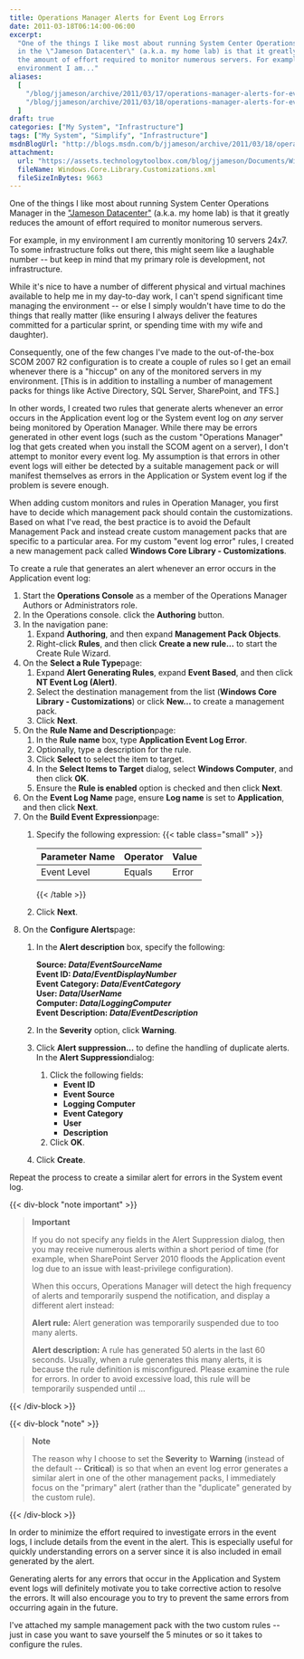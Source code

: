 ```yaml
---
title: Operations Manager Alerts for Event Log Errors
date: 2011-03-18T06:14:00-06:00
excerpt:
  "One of the things I like most about running System Center Operations Manager
  in the \"Jameson Datacenter\" (a.k.a. my home lab) is that it greatly reduces
  the amount of effort required to monitor numerous servers. For example, in my
  environment I am..."
aliases:
  [
    "/blog/jjameson/archive/2011/03/17/operations-manager-alerts-for-event-log-errors.aspx",
    "/blog/jjameson/archive/2011/03/18/operations-manager-alerts-for-event-log-errors.aspx",
  ]
draft: true
categories: ["My System", "Infrastructure"]
tags: ["My System", "Simplify", "Infrastructure"]
msdnBlogUrl: "http://blogs.msdn.com/b/jjameson/archive/2011/03/18/operations-manager-alerts-for-event-log-errors.aspx"
attachment: 
  url: "https://assets.technologytoolbox.com/blog/jjameson/Documents/Windows.Core.Library.Customizations.xml"
  fileName: Windows.Core.Library.Customizations.xml
  fileSizeInBytes: 9663
---
```


One of the things I like most about running System Center Operations Manager in
the ["Jameson Datacenter"](/blog/jjameson/2009/09/14/the-jameson-datacenter)
(a.k.a. my home lab) is that it greatly reduces the amount of effort required to
monitor numerous servers.

For example, in my environment I am currently monitoring 10 servers 24x7. To
some infrastructure folks out there, this might seem like a laughable number --
but keep in mind that my primary role is development, not infrastructure.

While it's nice to have a number of different physical and virtual machines
available to help me in my day-to-day work, I can't spend significant time
managing the environment -- or else I simply wouldn't have time to do the things
that really matter (like ensuring I always deliver the features committed for a
particular sprint, or spending time with my wife and daughter).

Consequently, one of the few changes I've made to the out-of-the-box SCOM 2007
R2 configuration is to create a couple of rules so I get an email whenever there
is a "hiccup" on any of the monitored servers in my environment. [This is in
addition to installing a number of management packs for things like Active
Directory, SQL Server, SharePoint, and TFS.]

In other words, I created two rules that generate alerts whenever an error
occurs in the Application event log or the System event log on *any* server
being monitored by Operation Manager. While there may be errors generated in
other event logs (such as the custom "Operations Manager" log that gets created
when you install the SCOM agent on a server), I don't attempt to monitor every
event log. My assumption is that errors in other event logs will either be
detected by a suitable management pack or will manifest themselves as errors in
the Application or System event log if the problem is severe enough.

When adding custom monitors and rules in Operation Manager, you first have to
decide which management pack should contain the customizations. Based on what
I've read, the best practice is to avoid the Default Management Pack and instead
create custom management packs that are specific to a particular area. For my
custom "event log error" rules, I created a new management pack called **Windows
Core Library - Customizations**.

To create a rule that generates an alert whenever an error occurs in the
Application event log:

1. Start the **Operations Console** as a member of the Operations Manager
   Authors or Administrators role.
2. In the Operations console. click the **Authoring** button.
3. In the navigation pane:
   1. Expand **Authoring**, and then expand **Management Pack Objects**.
   2. Right-click **Rules**, and then click **Create a new rule...** to start
      the Create Rule Wizard.
4. On the **Select a Rule Type**page:
   1. Expand **Alert Generating Rules**, expand **Event Based**, and then click
      **NT Event Log (Alert)**.
   2. Select the destination management from the list (**Windows Core Library -
      Customizations**) or click **New...** to create a management pack.
   3. Click **Next**.
5. On the **Rule Name and Description**page:
   1. In the **Rule name** box, type **Application Event Log Error**.
   2. Optionally, type a description for the rule.
   3. Click **Select** to select the item to target.
   4. In the **Select Items to Target** dialog, select **Windows Computer**, and
      then click **OK**.
   5. Ensure the **Rule is enabled** option is checked and then click **Next**.
6. On the **Event Log Name** page, ensure **Log name** is set to
   **Application**, and then click **Next**.
7. On the **Build Event Expression**page:
   1. Specify the following expression:
      {{< table class="small" >}}
      
      | Parameter Name | Operator | Value |
      | --- | --- | --- |
      | Event Level | Equals | Error |
      
      {{< /table >}}
   
   2. Click **Next**.
8. On the **Configure Alerts**page:
   1. In the **Alert description** box, specify the following:
      
      **Source: $Data/EventSourceName$\
      Event ID: $Data/EventDisplayNumber$\
      Event Category: $Data/EventCategory$\
      User: $Data/UserName$\
      Computer: $Data/LoggingComputer$\
      Event Description: $Data/EventDescription$**
   
   2. In the **Severity** option, click **Warning**.
   
   3. Click **Alert suppression...** to define the handling of duplicate alerts.
      In the **Alert Suppression**dialog:
      
      1. Click the following fields:
         - **Event ID**
         - **Event Source**
         - **Logging Computer**
         - **Event Category**
         - **User**
         - **Description**
      2. Click **OK**.
   
   4. Click **Create**.

Repeat the process to create a similar alert for errors in the System event log.

{{< div-block "note important" >}}

> **Important**
>
> If you do not specify any fields in the Alert Suppression dialog, then you may
> receive numerous alerts within a short period of time (for example, when
> SharePoint Server 2010 floods the Application event log due to an issue with
> least-privilege configuration).
>
> When this occurs, Operations Manager will detect the high frequency of alerts
> and temporarily suspend the notification, and display a different alert
> instead:
>
> **Alert rule:** Alert generation was temporarily suspended due to too many
> alerts.
>
> **Alert description:** A rule has generated 50 alerts in the last 60 seconds.
> Usually, when a rule generates this many alerts, it is because the rule
> definition is misconfigured. Please examine the rule for errors. In order to
> avoid excessive load, this rule will be temporarily suspended until ...

{{< /div-block >}}

{{< div-block "note" >}}

> **Note**
>
> The reason why I choose to set the **Severity** to **Warning** (instead of the
> default -- **Critical**) is so that when an event log error generates a
> similar alert in one of the other management packs, I immediately focus on the
> "primary" alert (rather than the "duplicate" generated by the custom rule).

{{< /div-block >}}

In order to minimize the effort required to investigate errors in the event
logs, I include details from the event in the alert. This is especially useful
for quickly understanding errors on a server since it is also included in email
generated by the alert.

Generating alerts for any errors that occur in the Application and System event
logs will definitely motivate you to take corrective action to resolve the
errors. It will also encourage you to try to prevent the same errors from
occurring again in the future.

I've attached my sample management pack with the two custom rules -- just in
case you want to save yourself the 5 minutes or so it takes to configure the
rules.
